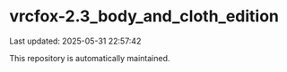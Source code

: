 # vrcfox-2.3_body_and_cloth_edition

Last updated: 2025-05-31 22:57:42

This repository is automatically maintained.
